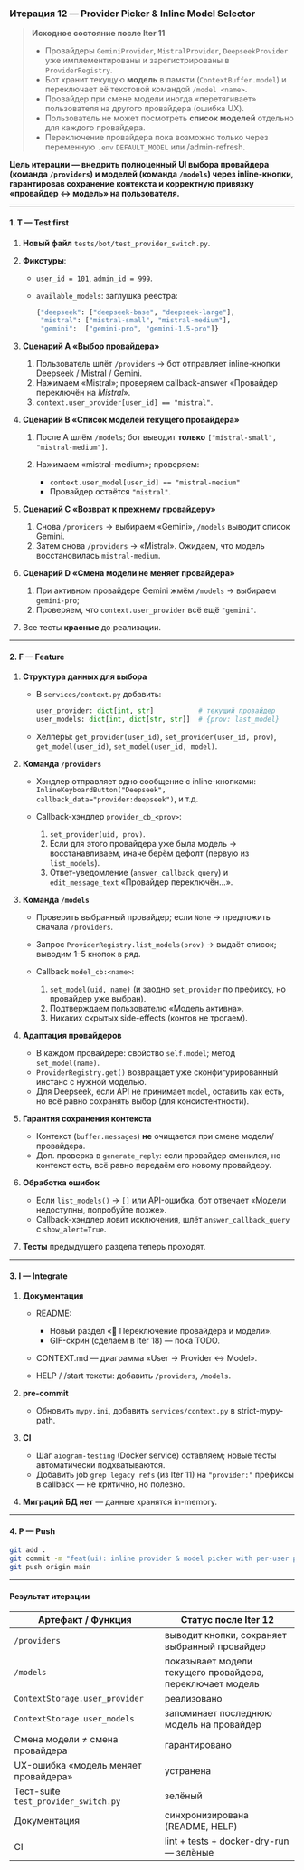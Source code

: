 ### Итерация 12 — **Provider Picker & Inline Model Selector**

> **Исходное состояние после Iter 11**
>
> * Провайдеры `GeminiProvider`, `MistralProvider`, `DeepseekProvider` уже имплементированы и зарегистрированы в `ProviderRegistry`.
> * Бот хранит текущую **модель** в памяти (`ContextBuffer.model`) и переключает её текстовой командой `/model <name>`.
> * Провайдер при смене модели иногда «перетягивает» пользователя на другого провайдера (ошибка UX).
> * Пользователь не может посмотреть **список моделей** отдельно для каждого провайдера.
> * Переключение провайдера пока возможно только через переменную `.env` `DEFAULT_MODEL` или /admin-refresh.

**Цель итерации — внедрить полноценный UI выбора провайдера (команда `/providers`) и моделей (команда `/models`) через inline-кнопки, гарантировав сохранение контекста и корректную привязку «провайдер ↔ модель» на пользователя.**

---

#### 1. **T — Test first**

1. **Новый файл** `tests/bot/test_provider_switch.py`.
2. **Фикстуры**:

   * `user_id = 101`, `admin_id = 999`.
   * `available_models`: заглушка реестра:

     ```python
     {"deepseek": ["deepseek-base", "deepseek-large"],
      "mistral": ["mistral-small", "mistral-medium"],
      "gemini":  ["gemini-pro", "gemini-1.5-pro"]}
     ```
3. **Сценарий A «Выбор провайдера»**

   1. Пользователь шлёт `/providers` → бот отправляет inline-кнопки Deepseek / Mistral / Gemini.
   2. Нажимаем «Mistral»; проверяем callback-answer «Провайдер переключён на *Mistral*».
   3. `context.user_provider[user_id] == "mistral"`.
4. **Сценарий B «Список моделей текущего провайдера»**

   1. После A шлём `/models`; бот выводит **только** `["mistral-small", "mistral-medium"]`.
   2. Нажимаем «mistral-medium»; проверяем:

      * `context.user_model[user_id] == "mistral-medium"`
      * Провайдер остаётся `"mistral"`.
5. **Сценарий C «Возврат к прежнему провайдеру»**

   1. Снова `/providers` → выбираем «Gemini», `/models` выводит список Gemini.
   2. Затем снова `/providers` → «Mistral». Ожидаем, что модель восстановилась `mistral-medium`.
6. **Сценарий D «Смена модели не меняет провайдера»**

   1. При активном провайдере Gemini жмём `/models` → выбираем `gemini-pro`;
   2. Проверяем, что `context.user_provider` всё ещё `"gemini"`.
7. Все тесты **красные** до реализации.

---

#### 2. **F — Feature**

1. **Структура данных для выбора**

   * В `services/context.py` добавить:

     ```python
     user_provider: dict[int, str]           # текущий провайдер
     user_models: dict[int, dict[str, str]]  # {prov: last_model}
     ```
   * Хелперы: `get_provider(user_id)`, `set_provider(user_id, prov)`, `get_model(user_id)`, `set_model(user_id, model)`.
2. **Команда `/providers`**

   * Хэндлер отправляет одно сообщение с inline-кнопками:
     `InlineKeyboardButton("Deepseek", callback_data="provider:deepseek")`, и т.д.
   * Callback-хэндлер `provider_cb_<prov>`:

     1. `set_provider(uid, prov)`.
     2. Если для этого провайдера уже была модель → восстанавливаем, иначе берём дефолт (первую из `list_models`).
     3. Ответ-уведомление (`answer_callback_query`) и `edit_message_text` «Провайдер переключён…».
3. **Команда `/models`**

   * Проверить выбранный провайдер; если `None` → предложить сначала `/providers`.
   * Запрос `ProviderRegistry.list_models(prov)` → выдаёт список; выводим 1–5 кнопок в ряд.
   * Callback `model_cb:<name>`:

     1. `set_model(uid, name)` (и заодно `set_provider` по префиксу, но провайдер уже выбран).
     2. Подтверждаем пользователю «Модель *<name>* активна».
     3. Никаких скрытых side-effects (контов не трогаем).
4. **Адаптация провайдеров**

   * В каждом провайдере: свойство `self.model`; метод `set_model(name)`.
   * `ProviderRegistry.get()` возвращает уже сконфигурированный инстанс с нужной моделью.
   * Для Deepseek, если API не принимает `model`, оставить как есть, но всё равно сохранять выбор (для консистентности).
5. **Гарантия сохранения контекста**

   * Контекст (`buffer.messages`) **не** очищается при смене модели/провайдера.
   * Доп. проверка в `generate_reply`: если провайдер сменился, но контекст есть, всё равно передаём его новому провайдеру.
6. **Обработка ошибок**

   * Если `list_models()` → `[]` или API-ошибка, бот отвечает «Модели недоступны, попробуйте позже».
   * Callback-хэндлер ловит исключения, шлёт `answer_callback_query` c `show_alert=True`.
7. **Тесты** предыдущего раздела теперь проходят.

---

#### 3. **I — Integrate**

1. **Документация**

   * README:

     * Новый раздел «🔄 Переключение провайдера и модели».
     * GIF-скрин (сделаем в Iter 18) — пока TODO.
   * CONTEXT.md — диаграмма «User → Provider ↔ Model».
   * HELP / /start тексты: добавить `/providers`, `/models`.
2. **pre-commit**

   * Обновить `mypy.ini`, добавить `services/context.py` в strict-mypy-path.
3. **CI**

   * Шаг `aiogram-testing` (Docker service) оставляем; новые тесты автоматически подхватываются.
   * Добавить job `grep legacy refs` (из Iter 11) на `"provider:"` префиксы в callback — не критично, но полезно.
4. **Миграций БД нет** — данные хранятся in-memory.

---

#### 4. **P — Push**

```bash
git add .
git commit -m "feat(ui): inline provider & model picker with per-user persistence"
git push origin main
```

---

#### Результат итерации

| Артефакт / Функция                   | Статус после Iter 12                                      |
| ------------------------------------ | --------------------------------------------------------- |
| `/providers`                         | выводит кнопки, сохраняет выбранный провайдер             |
| `/models`                            | показывает модели текущего провайдера, переключает модель |
| `ContextStorage.user_provider`       | реализовано                                               |
| `ContextStorage.user_models`         | запоминает последнюю модель на провайдер                  |
| Смена модели ≠ смена провайдера      | гарантировано                                             |
| UX-ошибка «модель меняет провайдера» | устранена                                                 |
| Тест-suite `test_provider_switch.py` | зелёный                                                   |
| Документация                         | синхронизирована (README, HELP)                           |
| CI                                   | lint + tests + docker-dry-run — зелёные                   |

